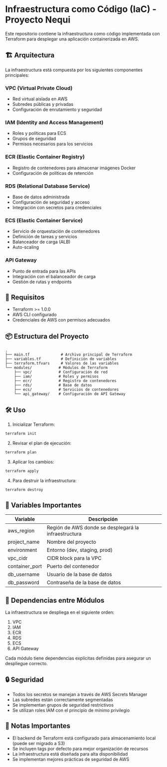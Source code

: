 # Infraestructura como Código (IaC) - Proyecto Nequi

Este repositorio contiene la infraestructura como código implementada con Terraform para desplegar una aplicación containerizada en AWS.

## 🏗 Arquitectura

La infraestructura está compuesta por los siguientes componentes principales:

### VPC (Virtual Private Cloud)
- Red virtual aislada en AWS
- Subredes públicas y privadas
- Configuración de enrutamiento y seguridad

### IAM (Identity and Access Management)
- Roles y políticas para ECS
- Grupos de seguridad
- Permisos necesarios para los servicios

### ECR (Elastic Container Registry)
- Registro de contenedores para almacenar imágenes Docker
- Configuración de políticas de retención

### RDS (Relational Database Service)
- Base de datos administrada
- Configuración de seguridad y acceso
- Integración con secretos para credenciales

### ECS (Elastic Container Service)
- Servicio de orquestación de contenedores
- Definición de tareas y servicios
- Balanceador de carga (ALB)
- Auto-scaling

### API Gateway
- Punto de entrada para las APIs
- Integración con el balanceador de carga
- Gestión de rutas y endpoints

## 🚀 Requisitos

- Terraform >= 1.0.0
- AWS CLI configurado
- Credenciales de AWS con permisos adecuados

## 📦 Estructura del Proyecto

```
.
├── main.tf              # Archivo principal de Terraform
├── variables.tf         # Definición de variables
├── terraform.tfvars     # Valores de las variables
└── modules/            # Módulos de Terraform
    ├── vpc/            # Configuración de red
    ├── iam/            # Roles y permisos
    ├── ecr/            # Registro de contenedores
    ├── rds/            # Base de datos
    ├── ecs/            # Servicios de contenedores
    └── api_gateway/    # Configuración de API Gateway
```

## 🛠 Uso

1. Inicializar Terraform:
```bash
terraform init
```

2. Revisar el plan de ejecución:
```bash
terraform plan
```

3. Aplicar los cambios:
```bash
terraform apply
```

4. Para destruir la infraestructura:
```bash
terraform destroy
```

## 🔐 Variables Importantes

| Variable | Descripción |
|----------|-------------|
| aws_region | Región de AWS donde se desplegará la infraestructura |
| project_name | Nombre del proyecto |
| environment | Entorno (dev, staging, prod) |
| vpc_cidr | CIDR block para la VPC |
| container_port | Puerto del contenedor |
| db_username | Usuario de la base de datos |
| db_password | Contraseña de la base de datos |

## 🔄 Dependencias entre Módulos

La infraestructura se despliega en el siguiente orden:

1. VPC
2. IAM
3. ECR
4. RDS
5. ECS
6. API Gateway

Cada módulo tiene dependencias explícitas definidas para asegurar un despliegue correcto.

## 🔒 Seguridad

- Todos los secretos se manejan a través de AWS Secrets Manager
- Las subredes están correctamente segmentadas
- Se implementan grupos de seguridad restrictivos
- Se utilizan roles IAM con el principio de mínimo privilegio

## 📝 Notas Importantes

- El backend de Terraform está configurado para almacenamiento local (puede ser migrado a S3)
- Se incluyen tags por defecto para mejor organización de recursos
- La infraestructura está diseñada para alta disponibilidad
- Se implementan mejores prácticas de seguridad de AWS

